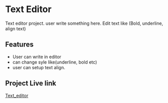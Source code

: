 
# Text Editor

Text editor project. user write something here. Edit text like (Bold, underline, align text)
 


## Features

- User can write in editor  
- can change syle like(underline, bold etc)
- user can setup text align.


## Project Live link

[Text_editor](https://h-m-nizum.github.io/Text_Editor/
)

